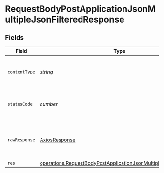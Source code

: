 # RequestBodyPostApplicationJsonMultipleJsonFilteredResponse


## Fields

| Field                                                                                                                                                       | Type                                                                                                                                                        | Required                                                                                                                                                    | Description                                                                                                                                                 |
| ----------------------------------------------------------------------------------------------------------------------------------------------------------- | ----------------------------------------------------------------------------------------------------------------------------------------------------------- | ----------------------------------------------------------------------------------------------------------------------------------------------------------- | ----------------------------------------------------------------------------------------------------------------------------------------------------------- |
| `contentType`                                                                                                                                               | *string*                                                                                                                                                    | :heavy_check_mark:                                                                                                                                          | HTTP response content type for this operation                                                                                                               |
| `statusCode`                                                                                                                                                | *number*                                                                                                                                                    | :heavy_check_mark:                                                                                                                                          | HTTP response status code for this operation                                                                                                                |
| `rawResponse`                                                                                                                                               | [AxiosResponse](https://axios-http.com/docs/res_schema)                                                                                                     | :heavy_check_mark:                                                                                                                                          | Raw HTTP response; suitable for custom response parsing                                                                                                     |
| `res`                                                                                                                                                       | [operations.RequestBodyPostApplicationJsonMultipleJsonFilteredRes](../../../sdk/models/operations/requestbodypostapplicationjsonmultiplejsonfilteredres.md) | :heavy_minus_sign:                                                                                                                                          | OK                                                                                                                                                          |